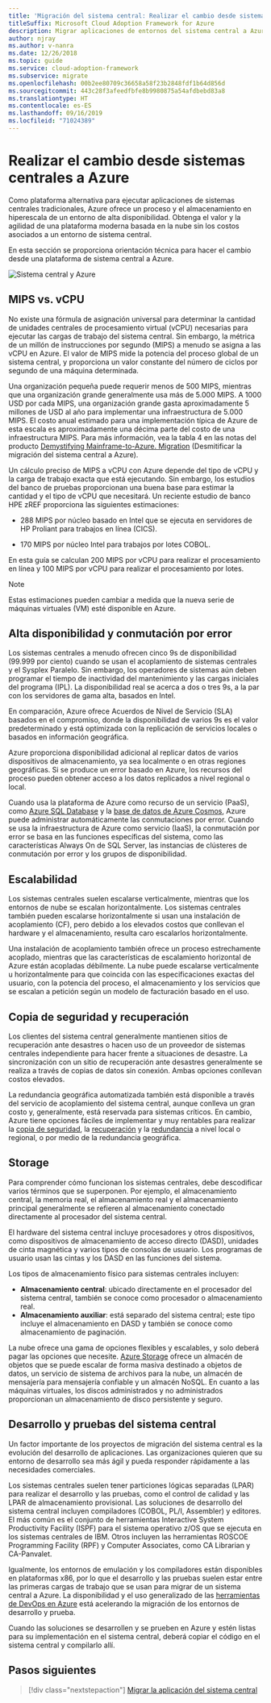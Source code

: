 ```yaml
---
title: 'Migración del sistema central: Realizar el cambio desde sistemas centrales a Azure'
titleSuffix: Microsoft Cloud Adoption Framework for Azure
description: Migrar aplicaciones de entornos del sistema central a Azure para sistemas que se ejecutan actualmente en sistemas centrales.
author: njray
ms.author: v-nanra
ms.date: 12/26/2018
ms.topic: guide
ms.service: cloud-adoption-framework
ms.subservice: migrate
ms.openlocfilehash: 00b2ee80709c36658a58f23b2848fdf1b64d856d
ms.sourcegitcommit: 443c28f3afeedfbfe8b9980875a54afdbebd83a8
ms.translationtype: HT
ms.contentlocale: es-ES
ms.lasthandoff: 09/16/2019
ms.locfileid: "71024389"
---
```

# <a name="make-the-switch-from-mainframes-to-azure"></a>Realizar el cambio desde sistemas centrales a Azure

Como plataforma alternativa para ejecutar aplicaciones de sistemas centrales tradicionales, Azure ofrece un proceso y el almacenamiento en hiperescala de un entorno de alta disponibilidad. Obtenga el valor y la agilidad de una plataforma moderna basada en la nube sin los costos asociados a un entorno de sistema central.

En esta sección se proporciona orientación técnica para hacer el cambio desde una plataforma de sistema central a Azure.

![Sistema central y Azure](../../_images/mainframe-migration/make-the-switch.png)

## <a name="mips-vs-vcpus"></a>MIPS vs. vCPU

No existe una fórmula de asignación universal para determinar la cantidad de unidades centrales de procesamiento virtual (vCPU) necesarias para ejecutar las cargas de trabajo del sistema central. Sin embargo, la métrica de un millón de instrucciones por segundo (MIPS) a menudo se asigna a las vCPU en Azure. El valor de MIPS mide la potencia del proceso global de un sistema central, y proporciona un valor constante del número de ciclos por segundo de una máquina determinada.

Una organización pequeña puede requerir menos de 500 MIPS, mientras que una organización grande generalmente usa más de 5.000 MIPS. A 1000 USD por cada MIPS, una organización grande gasta aproximadamente 5 millones de USD al año para implementar una infraestructura de 5.000 MIPS. El costo anual estimado para una implementación típica de Azure de esta escala es aproximadamente una décima parte del costo de una infraestructura MIPS. Para más información, vea la tabla 4 en las notas del producto [Demystifying Mainframe-to-Azure. Migration](https://azure.microsoft.com/resources/demystifying-mainframe-to-azure-migration) (Desmitificar la migración del sistema central a Azure).

Un cálculo preciso de MIPS a vCPU con Azure depende del tipo de vCPU y la carga de trabajo exacta que está ejecutando. Sin embargo, los estudios del banco de pruebas proporcionan una buena base para estimar la cantidad y el tipo de vCPU que necesitará. Un reciente estudio de banco HPE zREF proporciona las siguientes estimaciones:

- 288 MIPS por núcleo basado en Intel que se ejecuta en servidores de HP Proliant para trabajos en línea (CICS).

- 170 MIPS por núcleo Intel para trabajos por lotes COBOL.

En esta guía se calculan 200 MIPS por vCPU para realizar el procesamiento en línea y 100 MIPS por vCPU para realizar el procesamiento por lotes.

> [!NOTE]
> Estas estimaciones pueden cambiar a medida que la nueva serie de máquinas virtuales (VM) esté disponible en Azure.

## <a name="high-availability-and-failover"></a>Alta disponibilidad y conmutación por error

Los sistemas centrales a menudo ofrecen cinco 9s de disponibilidad (99.999 por ciento) cuando se usan el acoplamiento de sistemas centrales y el Sysplex Paralelo. Sin embargo, los operadores de sistemas aún deben programar el tiempo de inactividad del mantenimiento y las cargas iniciales del programa (IPL). La disponibilidad real se acerca a dos o tres 9s, a la par con los servidores de gama alta, basados en Intel.

En comparación, Azure ofrece Acuerdos de Nivel de Servicio (SLA) basados en el compromiso, donde la disponibilidad de varios 9s es el valor predeterminado y está optimizada con la replicación de servicios locales o basados en información geográfica.

Azure proporciona disponibilidad adicional al replicar datos de varios dispositivos de almacenamiento, ya sea localmente o en otras regiones geográficas. Si se produce un error basado en Azure, los recursos del proceso pueden obtener acceso a los datos replicados a nivel regional o local.

Cuando usa la plataforma de Azure como recurso de un servicio (PaaS), como [Azure SQL Database](https://docs.microsoft.com/azure/sql-database/sql-database-technical-overview) y la [base de datos de Azure Cosmos](https://docs.microsoft.com/azure/cosmos-db/introduction), Azure puede administrar automáticamente las conmutaciones por error. Cuando se usa la infraestructura de Azure como servicio (IaaS), la conmutación por error se basa en las funciones específicas del sistema, como las características Always On de SQL Server, las instancias de clústeres de conmutación por error y los grupos de disponibilidad.

## <a name="scalability"></a>Escalabilidad

Los sistemas centrales suelen escalarse verticalmente, mientras que los entornos de nube se escalan horizontalmente. Los sistemas centrales también pueden escalarse horizontalmente si usan una instalación de acoplamiento (CF), pero debido a los elevados costos que conllevan el hardware y el almacenamiento, resulta caro escalarlos horizontalmente.

Una instalación de acoplamiento también ofrece un proceso estrechamente acoplado, mientras que las características de escalamiento horizontal de Azure están acopladas débilmente. La nube puede escalarse verticalmente u horizontalmente para que coincida con las especificaciones exactas del usuario, con la potencia del proceso, el almacenamiento y los servicios que se escalan a petición según un modelo de facturación basado en el uso.

## <a name="backup-and-recovery"></a>Copia de seguridad y recuperación

Los clientes del sistema central generalmente mantienen sitios de recuperación ante desastres o hacen uso de un proveedor de sistemas centrales independiente para hacer frente a situaciones de desastre. La sincronización con un sitio de recuperación ante desastres generalmente se realiza a través de copias de datos sin conexión. Ambas opciones conllevan costos elevados.

La redundancia geográfica automatizada también está disponible a través del servicio de acoplamiento del sistema central, aunque conlleva un gran costo y, generalmente, está reservada para sistemas críticos. En cambio, Azure tiene opciones fáciles de implementar y muy rentables para realizar la [copia de seguridad](https://docs.microsoft.com/azure/backup/backup-introduction-to-azure-backup), la [recuperación](https://docs.microsoft.com/azure/site-recovery/site-recovery-overview) y la [redundancia](https://docs.microsoft.com/azure/storage/common/storage-redundancy) a nivel local o regional, o por medio de la redundancia geográfica.

## <a name="storage"></a>Storage

Para comprender cómo funcionan los sistemas centrales, debe descodificar varios términos que se superponen. Por ejemplo, el almacenamiento central, la memoria real, el almacenamiento real y el almacenamiento principal generalmente se refieren al almacenamiento conectado directamente al procesador del sistema central.

El hardware del sistema central incluye procesadores y otros dispositivos, como dispositivos de almacenamiento de acceso directo (DASD), unidades de cinta magnética y varios tipos de consolas de usuario. Los programas de usuario usan las cintas y los DASD en las funciones del sistema.

Los tipos de almacenamiento físico para sistemas centrales incluyen:

- **Almacenamiento central**: ubicado directamente en el procesador del sistema central, también se conoce como procesador o almacenamiento real.
- **Almacenamiento auxiliar**: está separado del sistema central; este tipo incluye el almacenamiento en DASD y también se conoce como almacenamiento de paginación.

La nube ofrece una gama de opciones flexibles y escalables, y solo deberá pagar las opciones que necesite. [Azure Storage](https://docs.microsoft.com/azure/storage/common/storage-introduction) ofrece un almacén de objetos que se puede escalar de forma masiva destinado a objetos de datos, un servicio de sistema de archivos para la nube, un almacén de mensajería para mensajería confiable y un almacén NoSQL. En cuanto a las máquinas virtuales, los discos administrados y no administrados proporcionan un almacenamiento de disco persistente y seguro.

## <a name="mainframe-development-and-testing"></a>Desarrollo y pruebas del sistema central

Un factor importante de los proyectos de migración del sistema central es la evolución del desarrollo de aplicaciones. Las organizaciones quieren que su entorno de desarrollo sea más ágil y pueda responder rápidamente a las necesidades comerciales.

Los sistemas centrales suelen tener particiones lógicas separadas (LPAR) para realizar el desarrollo y las pruebas, como el control de calidad y las LPAR de almacenamiento provisional. Las soluciones de desarrollo del sistema central incluyen compiladores (COBOL, PL/I, Assembler) y editores. El más común es el conjunto de herramientas Interactive System Productivity Facility (ISPF) para el sistema operativo z/OS que se ejecuta en los sistemas centrales de IBM. Otros incluyen las herramientas ROSCOE Programming Facility (RPF) y Computer Associates, como CA Librarian y CA-Panvalet.

Igualmente, los entornos de emulación y los compiladores están disponibles en plataformas x86, por lo que el desarrollo y las pruebas suelen estar entre las primeras cargas de trabajo que se usan para migrar de un sistema central a Azure. La disponibilidad y el uso generalizado de las [herramientas de DevOps en Azure](https://azure.microsoft.com/solutions/devops) está acelerando la migración de los entornos de desarrollo y prueba.

Cuando las soluciones se desarrollen y se prueben en Azure y estén listas para su implementación en el sistema central, deberá copiar el código en el sistema central y compilarlo allí.

## <a name="next-steps"></a>Pasos siguientes

> [!div class="nextstepaction"]
> [Migrar la aplicación del sistema central](./application-strategies.md)
